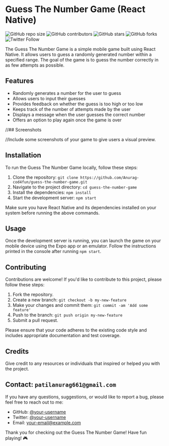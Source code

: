 # Guess The Number Game (React Native)

![GitHub repo size](https://img.shields.io/github/repo-size/your-username/guess-the-number-game)
![GitHub contributors](https://img.shields.io/github/contributors/your-username/guess-the-number-game)
![GitHub stars](https://img.shields.io/github/stars/your-username/guess-the-number-game?style=social)
![GitHub forks](https://img.shields.io/github/forks/your-username/guess-the-number-game?style=social)
![Twitter Follow](https://img.shields.io/twitter/follow/your-username?style=social)

The Guess The Number Game is a simple mobile game built using React Native. It allows users to guess a randomly generated number within a specified range. The goal of the game is to guess the number correctly in as few attempts as possible.

## Features

- Randomly generates a number for the user to guess
- Allows users to input their guesses
- Provides feedback on whether the guess is too high or too low
- Keeps track of the number of attempts made by the user
- Displays a message when the user guesses the correct number
- Offers an option to play again once the game is over

//## Screenshots

//Include some screenshots of your game to give users a visual preview.

## Installation

To run the Guess The Number Game locally, follow these steps:

1. Clone the repository: `git clone https://github.com/Anurag-cod4fun/guess-the-number-game.git`
2. Navigate to the project directory: `cd guess-the-number-game`
3. Install the dependencies: `npm install`
4. Start the development server: `npm start`

Make sure you have React Native and its dependencies installed on your system before running the above commands.

## Usage

Once the development server is running, you can launch the game on your mobile device using the Expo app or an emulator. Follow the instructions printed in the console after running `npm start`.

## Contributing

Contributions are welcome! If you'd like to contribute to this project, please follow these steps:

1. Fork the repository.
2. Create a new branch: `git checkout -b my-new-feature`
3. Make your changes and commit them: `git commit -am 'Add some feature'`
4. Push to the branch: `git push origin my-new-feature`
5. Submit a pull request.

Please ensure that your code adheres to the existing code style and includes appropriate documentation and test coverage.

## Credits

Give credit to any resources or individuals that inspired or helped you with the project.

## Contact: `patilanurag661@gmail.com`

If you have any questions, suggestions, or would like to report a bug, please feel free to reach out to me:

- GitHub: [@your-username](https://github.com/your-username)
- Twitter: [@your-username](https://twitter.com/your-username)
- Email: your-email@example.com

Thank you for checking out the Guess The Number Game! Have fun playing! 🎮

